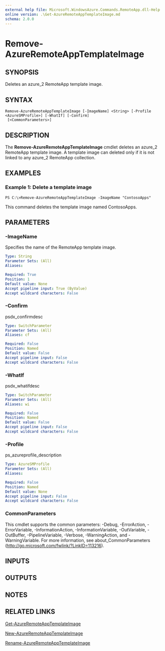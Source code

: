 ```yaml
---
external help file: Microsoft.WindowsAzure.Commands.RemoteApp.dll-Help.xml
online version: .\Get-AzureRemoteAppTemplateImage.md
schema: 2.0.0
---
```


# Remove-AzureRemoteAppTemplateImage

## SYNOPSIS
Deletes an azure_2 RemoteApp template image.

## SYNTAX

```
Remove-AzureRemoteAppTemplateImage [-ImageName] <String> [-Profile <AzureSMProfile>] [-WhatIf] [-Confirm]
 [<CommonParameters>]
```

## DESCRIPTION
The **Remove-AzureRemoteAppTemplateImage** cmdlet deletes an azure_2 RemoteApp template image.
A template image can deleted only if it is not linked to any azure_2 RemoteApp collection.

## EXAMPLES

### Example 1: Delete a template image
```
PS C:\>Remove-AzureRemoteAppTemplateImage -ImageName "ContosoApps"
```

This command deletes the template image named ContosoApps.

## PARAMETERS

### -ImageName
Specifies the name of the RemoteApp template image.

```yaml
Type: String
Parameter Sets: (All)
Aliases: 

Required: True
Position: 1
Default value: None
Accept pipeline input: True (ByValue)
Accept wildcard characters: False
```

### -Confirm
psdx_confirmdesc

```yaml
Type: SwitchParameter
Parameter Sets: (All)
Aliases: cf

Required: False
Position: Named
Default value: False
Accept pipeline input: False
Accept wildcard characters: False
```

### -WhatIf
psdx_whatifdesc

```yaml
Type: SwitchParameter
Parameter Sets: (All)
Aliases: wi

Required: False
Position: Named
Default value: False
Accept pipeline input: False
Accept wildcard characters: False
```

### -Profile
ps_azureprofile_description

```yaml
Type: AzureSMProfile
Parameter Sets: (All)
Aliases: 

Required: False
Position: Named
Default value: None
Accept pipeline input: False
Accept wildcard characters: False
```

### CommonParameters
This cmdlet supports the common parameters: -Debug, -ErrorAction, -ErrorVariable, -InformationAction, -InformationVariable, -OutVariable, -OutBuffer, -PipelineVariable, -Verbose, -WarningAction, and -WarningVariable. For more information, see about_CommonParameters (http://go.microsoft.com/fwlink/?LinkID=113216).

## INPUTS

## OUTPUTS

## NOTES

## RELATED LINKS

[Get-AzureRemoteAppTemplateImage](.\Get-AzureRemoteAppTemplateImage.md)

[New-AzureRemoteAppTemplateImage](.\New-AzureRemoteAppTemplateImage.md)

[Rename-AzureRemoteAppTemplateImage](.\Rename-AzureRemoteAppTemplateImage.md)

